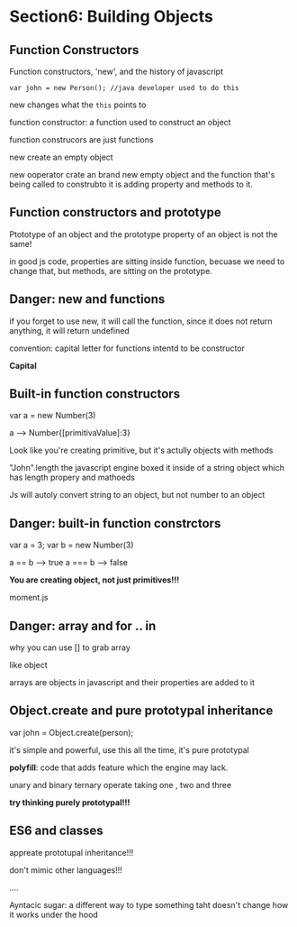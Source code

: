 # Section6: Building Objects



## Function Constructors

Function constructors, 'new', and the history of javascript

```
var john = new Person(); //java developer used to do this
```

new changes what the ```this``` points to

function constructor: a function used to construct an object

function construcors are just functions

new create an empty object

new ooperator crate an brand new empty object and the function that's being called to construbto it is adding property and methods to it.





## Function constructors and prototype


Ptototype of an object and the prototype property of an object is not the same!

in good js code, properties are sitting inside function, becuase we need to change that, but methods, are sitting on the prototype.




## Danger: new and functions

if you forget to use new, it will call the function, since it does not return anything, it will return undefined

convention: capital letter for functions intentd to be constructor

**Capital**





## Built-in function constructors

var a = new Number(3)

a -->   Number{[primitivaValue]:3}



Look like you're creating primitive, but it's actully objects with methods

"John".length   the javascript engine boxed it inside of a string object which has length propery and mathoeds

Js will autoly convert string to an object, but not number to an object






## Danger: built-in function constrctors



var a = 3;
var b = new Number(3)

a == b  --> true
a === b --> false

**You are creating object, not just primitives!!!**


moment.js






## Danger: array and for ..  in


why you can use [] to grab array

like object

arrays are objects in javascript and their properties are added to it





## Object.create and pure prototypal inheritance


var john = Object.create(person);

it's simple and powerful, use this all the time, it's pure prototypal


**polyfill**: code that adds feature which the engine may lack.


unary and binary ternary operate taking one , two and three

**try thinking purely prototypal!!!**




## ES6 and classes



appreate prototupal inheritance!!!

don't mimic other languages!!!

....


Ayntacic sugar: a different way to type something taht doesn't change how it works under the hood








